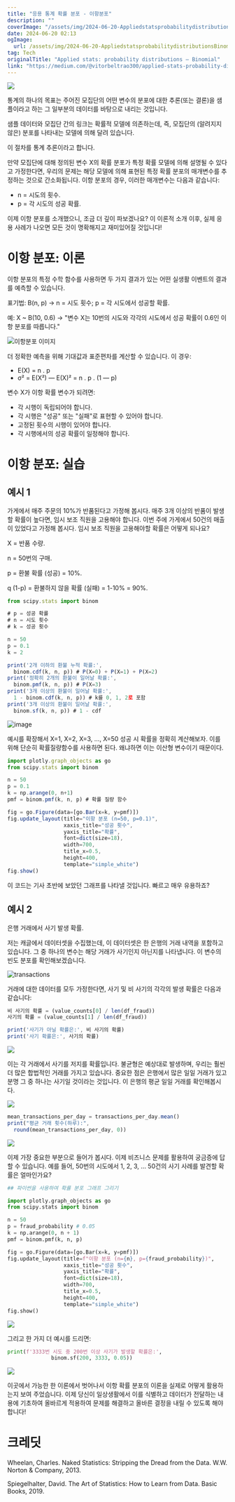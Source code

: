 ```yaml
---
title: "응용 통계 확률 분포 - 이항분포"
description: ""
coverImage: "/assets/img/2024-06-20-AppliedstatsprobabilitydistributionsBinomial_0.png"
date: 2024-06-20 02:13
ogImage: 
  url: /assets/img/2024-06-20-AppliedstatsprobabilitydistributionsBinomial_0.png
tag: Tech
originalTitle: "Applied stats: probability distributions — Binomial"
link: "https://medium.com/@vitorbeltrao300/applied-stats-probability-distributions-binomial-95276bdcab54"
---
```



<img src="/assets/img/2024-06-20-AppliedstatsprobabilitydistributionsBinomial_0.png" />

통계의 하나의 목표는 주어진 모집단의 어떤 변수의 분포에 대한 추론(또는 결론)을 샘플이라고 하는 그 일부분의 데이터를 바탕으로 내리는 것입니다.

샘플 데이터와 모집단 간의 링크는 확률적 모델에 의존하는데, 즉, 모집단의 (알려지지 않은) 분포를 나타내는 모델에 의해 달려 있습니다.

이 절차를 통계 추론이라고 합니다.

<div class="content-ad"></div>

만약 모집단에 대해 정의된 변수 X의 확률 분포가 특정 확률 모델에 의해 설명될 수 있다고 가정한다면, 우리의 문제는 해당 모델에 의해 표현된 특정 확률 분포의 매개변수를 추정하는 것으로 간소화됩니다. 이항 분포의 경우, 이러한 매개변수는 다음과 같습니다:

- n = 시도의 횟수.
- p = 각 시도의 성공 확률.

이제 이항 분포를 소개했으니, 조금 더 깊이 파보겠나요? 이 이론적 소개 이후, 실제 응용 사례가 나오면 모든 것이 명확해지고 재미있어질 것입니다!

# 이항 분포: 이론

<div class="content-ad"></div>

이항 분포의 특정 수학 함수를 사용하면 두 가지 결과가 있는 어떤 실생활 이벤트의 결과를 예측할 수 있습니다.

표기법: B(n, p) → n = 시도 횟수; p = 각 시도에서 성공할 확률.

예: X ~ B(10, 0.6) → "변수 X는 10번의 시도와 각각의 시도에서 성공 확률이 0.6인 이항 분포를 따릅니다."

![이항분포 이미지](/assets/img/2024-06-20-AppliedstatsprobabilitydistributionsBinomial_1.png)

<div class="content-ad"></div>

더 정확한 예측을 위해 기대값과 표준편차를 계산할 수 있습니다. 이 경우:

- E(X) = n . p
- σ² = E(X²) — E(X)² = n . p . (1 — p)

변수 X가 이항 확률 변수가 되려면:

- 각 시행이 독립되어야 합니다.
- 각 시행은 "성공" 또는 "실패"로 표현할 수 있어야 합니다.
- 고정된 횟수의 시행이 있어야 합니다.
- 각 시행에서의 성공 확률이 일정해야 합니다.

<div class="content-ad"></div>

# 이항 분포: 실습

## 예시 1

가게에서 매주 주문의 10%가 반품된다고 가정해 봅시다. 매주 3개 이상의 반품이 발생할 확률이 높다면, 임시 보조 직원을 고용해야 합니다. 이번 주에 가게에서 50건의 매출이 있었다고 가정해 봅시다. 임시 보조 직원을 고용해야할 확률은 어떻게 되나요?

X = 반품 수량.

<div class="content-ad"></div>

n = 50번의 구매.

p = 환불 확률 (성공) = 10%.

q (1-p) = 환불하지 않을 확률 (실패) = 1-10% = 90%.

```js
from scipy.stats import binom

# p = 성공 확률
# n = 시도 횟수
# k = 성공 횟수

n = 50
p = 0.1
k = 2

print('2개 이하의 환불 누적 확률:', 
  binom.cdf(k, n, p)) # P(X=0) + P(X=1) + P(X=2)
print('정확히 2개의 환불이 일어날 확률:', 
  binom.pmf(k, n, p)) # P(X=3)
print('3개 이상의 환불이 일어날 확률:', 
  1 - binom.cdf(k, n, p)) # k를 0, 1, 2로 포함
print('3개 이상의 환불이 일어날 확률:', 
  binom.sf(k, n, p)) # 1 - cdf
```

<div class="content-ad"></div>


![image](/assets/img/2024-06-20-AppliedstatsprobabilitydistributionsBinomial_2.png)

예시를 확장해서 X=1, X=2, X=3, …, X=50 성공 시 확률을 정확히 계산해보자. 이를 위해 단순히 확률질량함수를 사용하면 된다. 왜냐하면 이는 이산형 변수이기 때문이다.

```js
import plotly.graph_objects as go
from scipy.stats import binom

n = 50
p = 0.1
k = np.arange(0, n+1)
pmf = binom.pmf(k, n, p) # 확률 질량 함수

fig = go.Figure(data=[go.Bar(x=k, y=pmf)])
fig.update_layout(title="이항 분포 (n=50, p=0.1)",
                  xaxis_title="성공 횟수",
                  yaxis_title="확률",
                  font=dict(size=18),
                  width=700,
                  title_x=0.5,
                  height=400,
                  template="simple_white")
fig.show()
```

이 코드는 기사 초반에 보았던 그래프를 나타낼 것입니다. 빠르고 매우 유용하죠?


<div class="content-ad"></div>

## 예시 2

은행 거래에서 사기 발생 확률.

저는 캐글에서 데이터셋을 수집했는데, 이 데이터셋은 한 은행의 거래 내역을 포함하고 있습니다. 그 중 하나의 변수는 해당 거래가 사기인지 아닌지를 나타냅니다. 이 변수의 빈도 분포를 확인해보겠습니다.

![transactions](/assets/img/2024-06-20-AppliedstatsprobabilitydistributionsBinomial_3.png)

<div class="content-ad"></div>

거래에 대한 데이터를 모두 가정한다면, 사기 및 비 사기의 각각의 발생 확률은 다음과 같습니다:

```js
비 사기의 확률 = (value_counts[0] / len(df_fraud))
사기의 확률 = (value_counts[1] / len(df_fraud))

print('사기가 아닐 확률은:', 비 사기의 확률)
print('사기 확률은:', 사기의 확률)
```

<img src="/assets/img/2024-06-20-AppliedstatsprobabilitydistributionsBinomial_4.png" />

이는 각 거래에서 사기를 저지를 확률입니다. 불균형은 예상대로 발생하며, 우리는 훨씬 더 많은 합법적인 거래를 가지고 있습니다. 중요한 점은 은행에서 많은 일일 거래가 있고 분명 그 중 하나는 사기일 것이라는 것입니다. 이 은행의 평균 일일 거래를 확인해봅시다.

<div class="content-ad"></div>

<img src="/assets/img/2024-06-20-AppliedstatsprobabilitydistributionsBinomial_5.png" />

```js
mean_transactions_per_day = transactions_per_day.mean()
print("평균 거래 횟수(하루):", 
  round(mean_transactions_per_day, 0))
```

<img src="/assets/img/2024-06-20-AppliedstatsprobabilitydistributionsBinomial_6.png" />

이제 가장 중요한 부분으로 들어가 봅시다. 이제 비즈니스 문제를 활용하여 궁금증에 답할 수 있습니다. 예를 들어, 50번의 시도에서 1, 2, 3, ... 50건의 사기 사례를 발견할 확률은 얼마인가요?

<div class="content-ad"></div>

```python
## 파이썬을 사용하여 확률 분포 그래프 그리기

import plotly.graph_objects as go
from scipy.stats import binom

n = 50
p = fraud_probability # 0.05
k = np.arange(0, n + 1)
pmf = binom.pmf(k, n, p)

fig = go.Figure(data=[go.Bar(x=k, y=pmf)])
fig.update_layout(title=f"이항 분포 (n={n}, p={fraud_probability})",
                  xaxis_title="성공 횟수",
                  yaxis_title="확률",
                  font=dict(size=18),
                  width=700,
                  title_x=0.5,
                  height=400,
                  template="simple_white")
fig.show()
```

<img src="/assets/img/2024-06-20-AppliedstatsprobabilitydistributionsBinomial_7.png" />

그리고 한 가지 더 예시를 드리면:

```python
print(f'3333번 시도 중 200번 이상 사기가 발생할 확률은:', 
              binom.sf(200, 3333, 0.05))
```

<div class="content-ad"></div>

<img src="/assets/img/2024-06-20-AppliedstatsprobabilitydistributionsBinomial_8.png" />

이곳에서 가능한 한 이론에서 벗어나서 이항 확률 분포의 이론을 실제로 어떻게 활용하는지 보여 주었습니다. 이제 당신이 일상생활에서 이를 식별하고 데이터가 전달하는 내용에 기초하여 올바르게 적용하여 문제를 해결하고 올바른 결정을 내릴 수 있도록 해야 합니다!

# 크레딧

Wheelan, Charles. Naked Statistics: Stripping the Dread from the Data. W.W. Norton & Company, 2013.

<div class="content-ad"></div>

Spiegelhalter, David. The Art of Statistics: How to Learn from Data. Basic Books, 2019.